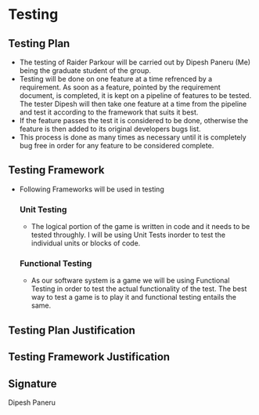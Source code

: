 
# Testing

## Testing Plan
  - The testing of Raider Parkour will be carried out by Dipesh Paneru (Me) being the graduate student of the group.
  - Testing will be done on one feature at a time refrenced by a requirement. As soon as a feature, pointed by the requirement document, is completed, it is kept on a pipeline of features to be tested. The tester Dipesh will then take one feature at a time from the pipeline and test it according to the framework that suits it best.
  - If the feature passes the test it is considered to be done, otherwise the feature is then added to its original developers bugs list.
  - This process is done as many times as necessary until it is completely bug free in order for any feature to be considered complete.

    
## Testing Framework
  - Following Frameworks will be used in testing

    ### Unit Testing
    - The logical portion of the game is written in code and it needs to be tested throughly. I will be using Unit Tests inorder to test the individual units or blocks of code.

    ### Functional Testing
    - As our software system is a game we will be using Functional Testing in order to test the actual functionality of the test. The best way to test a game is to play it and functional testing entails the same.
      
## Testing Plan Justification
## Testing Framework Justification


## Signature
Dipesh Paneru
